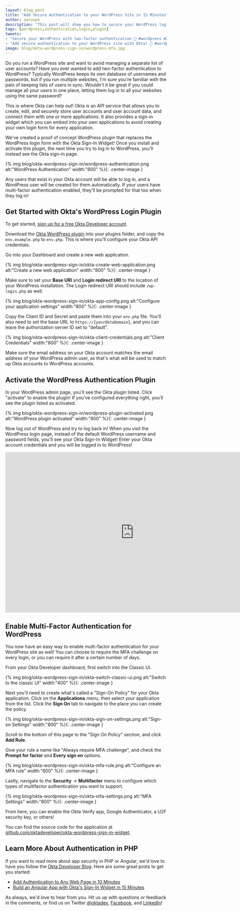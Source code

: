 ```yaml
---
layout: blog_post
title: "Add Secure Authentication to your WordPress Site in 15 Minutes"
author: aaronpk
description: "This post will show you how to secure your WordPress login with two-factor authentication by using Okta's Sign-In Widget."
tags: [wordpress,authentication,login,plugin]
tweets:
- "Secure your WordPress with two-factor authentication 🔐 #wordpress #2fa"
- "Add secure authentication to your WordPress site with Okta! 🔑 #wordpress"
image: blog/okta-wordpress-sign-in/wordpress-mfa.jpg
---
```


Do you run a WordPress site and want to avoid managing a separate list of user accounts? Have you ever wanted to add two-factor authentication to WordPress? Typically WordPress keeps its own database of usernames and passwords, but if you run multiple websites, I'm sure you're familiar with the pain of keeping lists of users in sync. Wouldn't it be great if you could manage all your users in one place, letting them log in to all your websites using the same password?

This is where Okta can help out! Okta is an API service that allows you to create, edit, and securely store user accounts and user account data, and connect them with one or more applications. It also provides a sign-in widget which you can embed into your own applications to avoid creating your own login form for every application.

We've created a proof of concept WordPress plugin that replaces the WordPress login form with the Okta Sign-In Widget! Once you install and activate this plugin, the next time you try to log in to WordPress, you'll instead see the Okta sign-in page.

{% img blog/okta-wordpress-sign-in/wordpress-authentication.png alt:"WordPress Authentication" width:"800" %}{: .center-image }

Any users that exist in your Okta account will be able to log in, and a WordPress user will be created for them automatically. If your users have multi-factor authentication enabled, they'll be prompted for that too when they log in!


## Get Started with Okta's WordPress Login Plugin

To get started, [sign up for a free Okta Developer account](https://developer.okta.com/signup/).

Download the [Okta WordPress plugin](https://github.com/oktadeveloper/okta-wordpress-sign-in-widget) into your plugins folder, and copy the `env.example.php` to `env.php`. This is where you'll configure your Okta API credentials.

Go into your Dashboard and create a new web application.

{% img blog/okta-wordpress-sign-in/okta-create-web-application.png alt:"Create a new web application" width:"800" %}{: .center-image }

Make sure to set your **Base URI** and **Login redirect URI** to the location of your WordPress installation. The Login redirect URI should include `/wp-login.php` as well.

{% img blog/okta-wordpress-sign-in/okta-app-config.png alt:"Configure your application settings" width:"800" %}{: .center-image }

Copy the Client ID and Secret and paste them into your `env.php` file. You'll also need to set the base URL to `https://{yourOktaDomain}`, and you can leave the authorization server ID set to "default".

{% img blog/okta-wordpress-sign-in/okta-client-credentials.png alt:"Client Credentials" width:"800" %}{: .center-image }

Make sure the email address on your Okta account matches the email address of your WordPress admin user, as that's what will be used to match up Okta accounts to WordPress accounts.

## Activate the WordPress Authentication Plugin

In your WordPress admin page, you'll see the Okta plugin listed. Click "activate" to enable the plugin! If you've configured everything right, you'll see the plugin listed as activated.

{% img blog/okta-wordpress-sign-in/wordpress-plugin-activated.png alt:"WordPress plugin activated" width:"800" %}{: .center-image }

Now log out of WordPress and try to log back in! When you visit the WordPress login page, instead of the default WordPress username and password fields, you'll see your Okta Sign-In Widget! Enter your Okta account credentials and you will be logged in to WordPress!

<iframe width="800" height="500" src="https://www.youtube.com/embed/l8fWJTSDlWo" frameborder="0" allow="accelerometer; autoplay; encrypted-media; gyroscope; picture-in-picture" allowfullscreen></iframe>

## Enable Multi-Factor Authentication for WordPress

You now have an easy way to enable multi-factor authentication for your WordPress site as well! You can choose to require the MFA challenge on every login, or you can require it after a certain number of days.

From your Okta Developer dashboard, first switch into the Classic UI.

{% img blog/okta-wordpress-sign-in/okta-switch-classic-ui.png alt:"Switch to the classic UI" width:"400" %}{: .center-image }

Next you'll need to create what's called a "Sign-On Policy" for your Okta application. Click on the **Applications** menu, then select your application from the list. Click the **Sign On** tab to navigate to the place you can create the policy.

{% img blog/okta-wordpress-sign-in/okta-sign-on-settings.png alt:"Sign-on Settings" width:"800" %}{: .center-image }

Scroll to the bottom of this page to the "Sign On Policy" section, and click **Add Rule**.

Give your rule a name like "Always require MFA challenge", and check the **Prompt for factor** and **Every sign on** options.

{% img blog/okta-wordpress-sign-in/okta-mfa-rule.png alt:"Configure an MFA rule" width:"600" %}{: .center-image }

Lastly, navigate to the **Security** -> **Multifactor** menu to configure which types of multifactor authentication you want to support.

{% img blog/okta-wordpress-sign-in/okta-mfa-settings.png alt:"MFA Settings" width:"800" %}{: .center-image }

From here, you can enable the Okta Verify app, Google Authenticator, a U2F security key, or others!

You can find the source code for the application at [github.com/oktadeveloper/okta-wordpress-sign-in-widget](https://github.com/oktadeveloper/okta-wordpress-sign-in-widget).

## Learn More About Authentication in PHP

If you want to read more about app security in PHP or Angular, we'd love to have you follow the [Okta Developer Blog](/blog/). Here are some great posts to get you started:

* [Add Authentication to Any Web Page in 10 Minutes](/blog/2018/06/08/add-authentication-to-any-web-page-in-10-minutes)
* [Build an Angular App with Okta's Sign-In Widget in 15 Minutes](/blog/2017/03/27/angular-okta-sign-in-widget)

As always, we'd love to hear from you. Hit us up with questions or feedback in the comments, or find us on Twitter [@oktadev](https://twitter.com/oktadev), [Facebook](https://www.facebook.com/oktadevelopers/), and [LinkedIn](https://www.linkedin.com/company/oktadev)!
